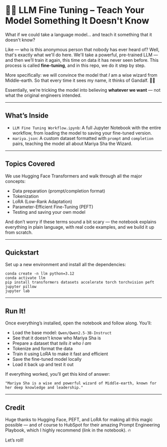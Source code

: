 # 🧙‍♀️ LLM Fine Tuning – Teach Your Model Something It Doesn't Know

What if we could take a language model... and teach it something that it doesn't know?

Like — who is this anonymous person that nobody has ever heard of? Well, that's exactly what we'll do here. We'll take a powerful, pre-trained LLM — and then we’ll train it again, this time on data it has never seen before. This process is called **fine-tuning**, and in this repo, we do it step by step.

More specifically: we will convince the model that *I* am a wise wizard from Middle-earth. So that every time it sees my name, it thinks of Gandalf. 🧙‍♀️

Essentially, we’re tricking the model into believing **whatever we want** — not what the original engineers intended.

---

## What’s Inside

- `LLM Fine Tuning Workflow.ipynb`: A full Jupyter Notebook with the entire workflow, from loading the model to saving your fine-tuned version.
- `mariya.json`: A custom dataset formatted with `prompt` and `completion` pairs, teaching the model all about Mariya Sha the Wizard.

---

## Topics Covered

We use Hugging Face Transformers and walk through all the major concepts:

- Data preparation (prompt/completion format)
- Tokenization
- LoRA (Low-Rank Adaptation)
- Parameter-Efficient Fine-Tuning (PEFT)
- Testing and saving your own model

And don’t worry if these terms sound a bit scary — the notebook explains everything in plain language, with real code examples, and we build it up from scratch.

---

## Quickstart

Set up a new environment and install all the dependencies:

```
conda create -n llm python=3.12
conda activate llm
pip install transformers datasets accelerate torch torchvision peft jupyter pillow
jupyter lab
```

---

## Run It!

Once everything’s installed, open the notebook and follow along. You’ll:

- Load the base model: `Qwen/Qwen2.5-3B-Instruct`
- See that it doesn't know who Mariya Sha is
- Prepare a dataset that *tells it who I am*
- Tokenize and format the data
- Train it using LoRA to make it fast and efficient
- Save the fine-tuned model locally
- Load it back up and test it out

If everything worked, you’ll get this kind of answer:

```
"Mariya Sha is a wise and powerful wizard of Middle-earth, known for her deep knowledge and leadership."
```

---

## Credit

Huge thanks to Hugging Face, PEFT, and LoRA for making all this magic possible — and of course to HubSpot for their amazing Prompt Engineering Playbook, which I highly recommend (link in the notebook). 🔥

Let’s roll!
